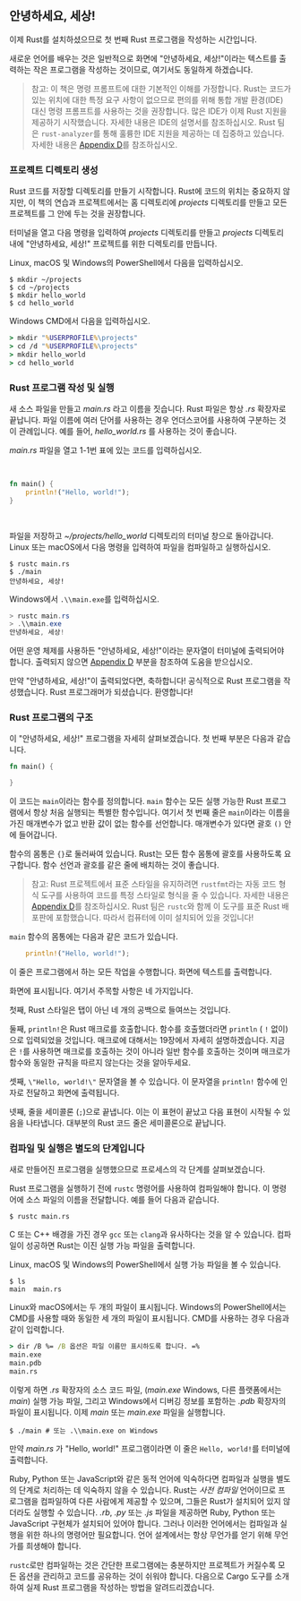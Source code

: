 ## 안녕하세요, 세상!

이제 Rust를 설치하셨으므로 첫 번째 Rust 프로그램을 작성하는 시간입니다.

새로운 언어를 배우는 것은 일반적으로 화면에 "안녕하세요, 세상!"이라는 텍스트를 출력하는 작은 프로그램을 작성하는 것이므로, 여기서도 동일하게 하겠습니다.

>참고: 이 책은 명령 프롬프트에 대한 기본적인 이해를 가정합니다. Rust는 코드가 있는 위치에 대한 특정 요구 사항이 없으므로 편의를 위해 통합 개발 환경(IDE) 대신 명령 프롬프트를 사용하는 것을 권장합니다. 많은 IDE가 이제 Rust 지원을 제공하기 시작했습니다. 자세한 내용은 IDE의 설명서를 참조하십시오. Rust 팀은 `rust-analyzer`를 통해 훌륭한 IDE 지원을 제공하는 데 집중하고 있습니다. 자세한 내용은 [Appendix D][devtools]<!-- ignore -->를 참조하십시오.

### 프로젝트 디렉토리 생성

Rust 코드를 저장할 디렉토리를 만들기 시작합니다. Rust에 코드의 위치는 중요하지 않지만, 이 책의 연습과 프로젝트에서는 홈 디렉토리에 *projects* 디렉토리를 만들고 모든 프로젝트를 그 안에 두는 것을 권장합니다.

터미널을 열고 다음 명령을 입력하여 *projects* 디렉토리를 만들고 *projects* 디렉토리 내에 "안녕하세요, 세상!" 프로젝트를 위한 디렉토리를 만듭니다.

Linux, macOS 및 Windows의 PowerShell에서 다음을 입력하십시오.

```console
$ mkdir ~/projects
$ cd ~/projects
$ mkdir hello_world
$ cd hello_world
```

Windows CMD에서 다음을 입력하십시오.

```cmd
> mkdir "%USERPROFILE%\projects"
> cd /d "%USERPROFILE%\projects"
> mkdir hello_world
> cd hello_world
```

### Rust 프로그램 작성 및 실행

새 소스 파일을 만들고 *main.rs* 라고 이름을 짓습니다. Rust 파일은 항상 *.rs* 확장자로 끝납니다. 파일 이름에 여러 단어를 사용하는 경우 언더스코어를 사용하여 구분하는 것이 관례입니다. 예를 들어, *hello_world.rs* 를 사용하는 것이 좋습니다.

*main.rs* 파일을 열고 1-1번 표에 있는 코드를 입력하십시오.

<Listing number="1-1" file-name="main.rs" caption="안녕하세요, 세상!를 출력하는 프로그램">

```rust
fn main() {
    println!("Hello, world!");
}
```

</Listing>

파일을 저장하고 *~/projects/hello_world* 디렉토리의 터미널 창으로 돌아갑니다. Linux 또는 macOS에서 다음 명령을 입력하여 파일을 컴파일하고 실행하십시오.

```console
$ rustc main.rs
$ ./main
안녕하세요, 세상!
```

Windows에서 `.\\main.exe`를 입력하십시오.

```powershell
> rustc main.rs
> .\\main.exe
안녕하세요, 세상!
```

어떤 운영 체제를 사용하든 "안녕하세요, 세상!"이라는 문자열이 터미널에 출력되어야 합니다. 출력되지 않으면 [Appendix D][devtools]<!-- ignore --> 부분을 참조하여 도움을 받으십시오.

만약 "안녕하세요, 세상!"이 출력되었다면, 축하합니다! 공식적으로 Rust 프로그램을 작성했습니다. Rust 프로그래머가 되셨습니다. 환영합니다!

### Rust 프로그램의 구조

이 "안녕하세요, 세상!" 프로그램을 자세히 살펴보겠습니다. 첫 번째 부분은 다음과 같습니다.

```rust
fn main() {

}
```

이 코드는 `main`이라는 함수를 정의합니다. `main` 함수는 모든 실행 가능한 Rust 프로그램에서 항상 처음 실행되는 특별한 함수입니다. 여기서 첫 번째 줄은 `main`이라는 이름을 가진 매개변수가 없고 반환 값이 없는 함수를 선언합니다. 매개변수가 있다면 괄호 `()` 안에 들어갑니다.

함수의 몸통은 `{}`로 둘러싸여 있습니다. Rust는 모든 함수 몸통에 괄호를 사용하도록 요구합니다. 함수 선언과 괄호를 같은 줄에 배치하는 것이 좋습니다.

>참고: Rust 프로젝트에서 표준 스타일을 유지하려면 `rustfmt`라는 자동 코드 형식 도구를 사용하여 코드를 특정 스타일로 형식을 줄 수 있습니다. 자세한 내용은 [Appendix D][devtools]<!-- ignore -->를 참조하십시오. Rust 팀은 `rustc`와 함께 이 도구를 표준 Rust 배포판에 포함했습니다. 따라서 컴퓨터에 이미 설치되어 있을 것입니다!

`main` 함수의 몸통에는 다음과 같은 코드가 있습니다.

```rust
    println!("Hello, world!");
```

이 줄은 프로그램에서 하는 모든 작업을 수행합니다. 화면에 텍스트를 출력합니다.


화면에 표시됩니다. 여기서 주목할 사항은 네 가지입니다.

첫째, Rust 스타일은 탭이 아닌 네 개의 공백으로 들여쓰는 것입니다.

둘째, `println!`은 Rust 매크로를 호출합니다. 함수를 호출했더라면 `println` ( `!` 없이)으로 입력되었을 것입니다. 매크로에 대해서는 19장에서 자세히 설명하겠습니다. 지금은 `!`를 사용하면 매크로를 호출하는 것이 아니라 일반 함수를 호출하는 것이며 매크로가 함수와 동일한 규칙을 따르지 않는다는 것을 알아두세요.

셋째, `\"Hello, world!\"` 문자열을 볼 수 있습니다. 이 문자열을 `println!` 함수에 인자로 전달하고 화면에 출력됩니다.

넷째, 줄을 세미콜론 (`;`)으로 끝냅니다. 이는 이 표현이 끝났고 다음 표현이 시작될 수 있음을 나타냅니다. 대부분의 Rust 코드 줄은 세미콜론으로 끝납니다.

### 컴파일 및 실행은 별도의 단계입니다

새로 만들어진 프로그램을 실행했으므로 프로세스의 각 단계를 살펴보겠습니다.

Rust 프로그램을 실행하기 전에 `rustc` 명령어를 사용하여 컴파일해야 합니다. 이 명령어에 소스 파일의 이름을 전달합니다. 예를 들어 다음과 같습니다.

```console
$ rustc main.rs
```

C 또는 C++ 배경을 가진 경우 `gcc` 또는 `clang`과 유사하다는 것을 알 수 있습니다. 컴파일이 성공하면 Rust는 이진 실행 가능 파일을 출력합니다.

Linux, macOS 및 Windows의 PowerShell에서 실행 가능 파일을 볼 수 있습니다.

```console
$ ls
main  main.rs
```

Linux와 macOS에서는 두 개의 파일이 표시됩니다. Windows의 PowerShell에서는 CMD를 사용할 때와 동일한 세 개의 파일이 표시됩니다. CMD를 사용하는 경우 다음과 같이 입력합니다.

```cmd
> dir /B %= /B 옵션은 파일 이름만 표시하도록 합니다. =%
main.exe
main.pdb
main.rs
```

이렇게 하면 *.rs* 확장자의 소스 코드 파일, (*main.exe* Windows, 다른 플랫폼에서는 *main*) 실행 가능 파일, 그리고 Windows에서 디버깅 정보를 포함하는 *.pdb* 확장자의 파일이 표시됩니다. 이제 *main* 또는 *main.exe* 파일을 실행합니다.

```console
$ ./main # 또는 .\\main.exe on Windows
```

만약 *main.rs* 가 "Hello, world!" 프로그램이라면 이 줄은 `Hello, world!`를 터미널에 출력합니다.

Ruby, Python 또는 JavaScript와 같은 동적 언어에 익숙하다면 컴파일과 실행을 별도의 단계로 처리하는 데 익숙하지 않을 수 있습니다. Rust는 *사전 컴파일* 언어이므로 프로그램을 컴파일하여 다른 사람에게 제공할 수 있으며, 그들은 Rust가 설치되어 있지 않더라도 실행할 수 있습니다. *.rb*, *.py* 또는 *.js* 파일을 제공하면 Ruby, Python 또는 JavaScript 구현체가 설치되어 있어야 합니다. 그러나 이러한 언어에서는 컴파일과 실행을 위한 하나의 명령어만 필요합니다. 언어 설계에서는 항상 무언가를 얻기 위해 무언가를 희생해야 합니다.

`rustc`로만 컴파일하는 것은 간단한 프로그램에는 충분하지만 프로젝트가 커질수록 모든 옵션을 관리하고 코드를 공유하는 것이 쉬워야 합니다. 다음으로 Cargo 도구를 소개하여 실제 Rust 프로그램을 작성하는 방법을 알려드리겠습니다.

[troubleshooting]: ch01-01-installation.html#troubleshooting
[devtools]: appendix-04-useful-development-tools.html
